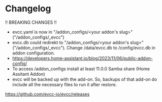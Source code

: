 # Changelog

!! BREAKING CHANGES !!

 - evcc.yaml is now in "/addon_configs/<your addon's slug>" ("/addon_configs/<ID>_evcc")
 - evcc.db could redirekt to "/addon_configs/<your addon's slug>" ("/addon_configs/<ID>_evcc"). Change /data/evcc.db to /config/evcc.db in addon configuration.
 - https://developers.home-assistant.io/blog/2023/11/06/public-addon-config/
 - To access /addon_configs install at least 11.0.0 Samba share (Home Assitant Addon)
 - evcc will be backed up with the add-on. So, backups of that add-on do include all the necessary files to run it after restore.

https://github.com/evcc-io/evcc/releases
